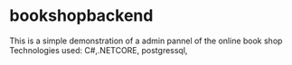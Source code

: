 # bookshopbackend
This is a simple demonstration of a admin pannel of the online book shop
Technologies used: C#,.NETCORE, postgressql, 
